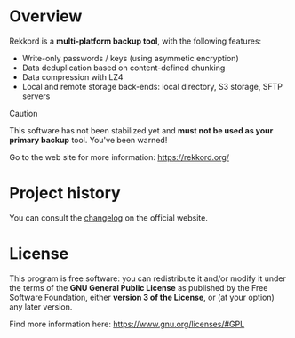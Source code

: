 # Overview

Rekkord is a **multi-platform backup tool**, with the following features:

- Write-only passwords / keys (using asymmetic encryption)
- Data deduplication based on content-defined chunking
- Data compression with LZ4
- Local and remote storage back-ends: local directory, S3 storage, SFTP servers

> [!CAUTION]
> This software has not been stabilized yet and **must not be used as your primary backup** tool.
> You've been warned!

Go to the web site for more information: https://rekkord.org/

# Project history

You can consult the [changelog](https://rekkord.org/changelog) on the official website.

# License

This program is free software: you can redistribute it and/or modify it under the terms of the **GNU General Public License** as published by the Free Software Foundation, either **version 3 of the License**, or (at your option) any later version.

Find more information here: https://www.gnu.org/licenses/#GPL
